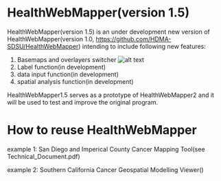 # HealthWebMapper(version 1.5)

HealthWebMapper(version 1.5) is an under development new version of HealthWebMapper(version 1.0, https://github.com/HDMA-SDSU/HealthWebMapper) intending to include following new features:

1. Basemaps and overlayers switcher
![alt text](https://raw.githubusercontent.com/username/projectname/branch/path/to/img.png)
2. Label function(in development)
3. data input function(in development)
4. spatial analysis function(in development)

HealthWebMapper1.5 serves as a prototype of HealthWebMapper2 and it will be used to test and improve the original program.

# How to reuse HealthWebMapper
example 1: San Diego and Imperical County Cancer Mapping Tool(see Technical_Document.pdf)

example 2: Southern California Cancer Geospatial Modelling Viewer()

